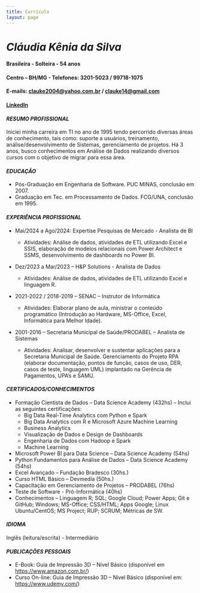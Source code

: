 ```yaml
---
title: Currículo
layout: page
---
```


# *Cláudia Kênia da Silva*

#### Brasileira - Solteira - 54 anos								
#### Centro – BH/MG - Telefones: 3201-5023 / 99718-1075				
#### E-mails: clauke2004@yahoo.com.br / clauke14@gmail.com
#### [LinkedIn](https://www.linkedin.com/in/claudia-kenia/)

#### *RESUMO PROFISSIONAL*
Iniciei minha carreira em TI no ano de 1995 tendo percorrido diversas áreas de conhecimento, tais como: suporte a usuários, treinamento, análise/desenvolvimento de Sistemas, gerenciamento de projetos. Há 3 anos, busco conhecimentos em Análise de Dados realizando diversos cursos com o objetivo de migrar para essa área.

#### *EDUCAÇÃO*
* Pós-Graduação em Engenharia de Software. PUC MINAS, conclusão em 2007.
* Graduação em Tec. em Processamento de Dados. FCG/UNA, conclusão em 1995.

#### *EXPERIÊNCIA PROFISSIONAL*
* Mai/2024 a Ago/2024: Expertise Pesquisas de Mercado - Analista de BI
  * Atividades: Análise de dados, atividades de ETL utilizando Excel e SSIS, elaboração de modelos relacionais com Power Architect e SSMS, desenvolvimento de dashboards no Power BI.

* Dez/2023 a Mar/2023 – H&P Solutions - Analista de Dados
  * Atividades: Análise de dados, atividades de ETL utilizando Excel e linguagem R.

* 2021-2022 / 2018-2019 – SENAC – Instrutor de Informática
  * Atividades: Elaborar plano de aula, ministrar o conteúdo programático (Introdução ao Hardware, MS-Office, Excel, Informática para Melhor Idade).

* 2001-2016 – Secretaria Municipal de Saúde/PRODABEL – Analista de Sistemas
  * Atividades: Analisar, desenvolver e sustentar aplicações para a Secretaria Municipal de Saúde. Gerenciamento do Projeto RPA (elaborar documentação, pontos de função, casos de uso, DER, casos de teste, linguagem UML) implantado na Gerência de Pagamentos, UPA’s e SAMU.

#### *CERTIFICADOS/CONHECIMENTOS*
* Formação Cientista de Dados – Data Science Academy (432hs) – Inclui as seguintes certificações:
  * Big Data Real-Time Analytics com Python e Spark
  * Big Data Analytics com R e Microsoft Azure Machine Learning
  * Business Analytics
  * Visualização de Dados e Design de Dashboards
  * Engenharia de Dados com Hadoop e Spark
  * Machine Learning
* Microsoft Power BI para Data Science – Data Science Academy (54hs)
* Python Fundamentos para Análise de Dados – Data Science Academy (54hs)
* Excel Avançado – Fundação Bradesco (30hs.)
* Curso HTML Básico – Devmedia (50hs.)
* Capacitação em Gerenciamento de Projetos – PRODABEL (76hs)
* Teste de Software - Pró-Informática (40hs)
* Conhecimentos – Linguagem R; SQL; Google Cloud; Power Apps; Git e GitHub; Windows; MS-Office; CSS/HTML; Apps Google; Linux Ubuntu/CentOS; MS Project; RUP; SCRUM; Métricas de SW.

#### *IDIOMA*
Inglês (leitura/escrita) - Intermediário

#### *PUBLICAÇÕES PESSOAIS*
* E-Book: Guia de Impressão 3D – Nível Básico (disponível em https://www.amazon.com.br/)
* Curso On-line: Guia de Impressão 3D – Nível Básico (disponível em: https://www.udemy.com/)